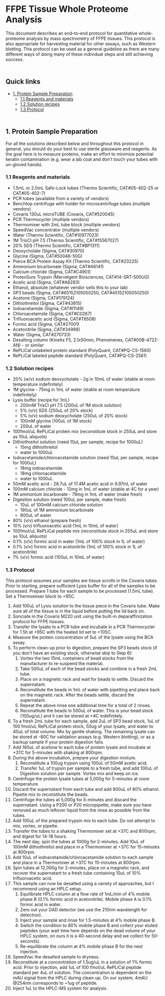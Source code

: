 # FFPE Tissue Whole Proteome Analysis <!-- omit in toc -->

This document describes an end-to-end protocol for quantitative whole-proteome analysis by mass spectrometry of FFPE tissues. This protocol is also appropriate for harvesting material for other assays, such as Western blotting. This protocol can be used as a general guideline as there are many different ways of doing many of these individual steps and still achieving success. 

<hr style="height:6pt; visibility:hidden;" />

## Quick links <!-- omit in toc -->

- [1. Protein Sample Preparation](#1-protein-sample-preparation)
  - [1.1 Reagents and materials](#11-reagents-and-materials)
  - [1.2 Solution recipes](#12-solution-recipes)
  - [1.3 Protocol](#13-protocol)

<hr style="height:6pt; visibility:hidden;" />

<span id="1-protein-sample-preparation"></span>

## 1. Protein Sample Preparation

For all the solutions described below and throughout this protocol in general, you should do your best to use sterile glassware and reagents. As the goal here is to measure proteins, make an effort to minimize potential keratin contamination (e.g. wear a lab coat and don't touch your tubes with un-gloved hands).

<span id="11-reagents-and-materials"></span>

### 1.1 Reagents and materials

- 1.5mL or 2.0mL Safe-Lock tubes (Thermo Scientific, CAT#05-402-25 or CAT#05-402-7)
- PCR tubes (available from a variety of vendors)
- Benchtop centrifuge with holder for microcentrifuge tubes (multiple vendors)
- Covaris 130uL microTUBE (Covaris, CAT#520045)
- PCR Thermocycler (multiple vendors)
- Thermomixer with 2mL tube block (multiple vendors)
- SpeedVac concentrator (multiple vendors)
- Water (Thermo Scientific, CAT#10977023)
- 1M TrisCl pH 7.5 (Thermo Scientific, CAT#15567027)
- 20% SDS (Thermo Scientific, CAT#BP1311)
- Deoxycholate (Sigma, CAT#30970)
- Glycine (Sigma, CAT#50046-50G)
- Pierce BCA Protein Assay Kit (Thermo Scientific, CAT#23225)
- Ammonium bicarbonate (Sigma, CAT#A6141)
- Calcium chloride (Sigma, CAT#C4901)
- ProteoSure Trypsin (Marvelgent Biosciences, CAT#14-SRT-500UG)
- Acetic acid (Sigma, CAT#A6283)
- Ethanol, absolute (whatever vendor sells this to your lab)
- SP3 beads (Sigma, CAT#65152105050250, CAT#45152105050250)
- Acetone (Sigma, CAT#179124)
- Dithiothreitol (Sigma, CAT#43815)
- Iodoacetamide (Sigma, CAT#I1149)
- Chloroacetamide (Sigma, CAT#C0267)
- Trifluoroacetic acid (Sigma, CAT#T6508)
- Formic acid (Sigma, CAT#27001)
- Acetonitrile (Sigma, CAT#34998)
- Water (Sigma, CAT#270733)
- Desalting column (Kinetix F5, 2.1x50mm, Phenomenex, CAT#00B-4722-AN) - or similar
- RePLiCal unlabeled protein standard (PolyQuant, CAT#PQ-CS-1560)
- RePLiCal labeled peptide standard (PolyQuant, CAT#PQ-CS-2561)

<span id="12-solution-recipes"></span>

### 1.2 Solution recipes

- 20% (w/v) sodium deoxycholate - 2g in 10mL of water (stable at room temperature indefinitely)
- 1M glycine - 75mg in 1mL of water (stable at room temperature indefinitely)
- Lysis buffer (recipe for 1mL)
  - 200mM TrisCl pH 7.5 (200uL of 1M stock solution)
  - 5% (v/v) SDS (250uL of 20% stock)
  - 5% (v/v) sodium deoxycholate (250uL of 20% stock)
  - 100mM glycine (100uL of 1M stock)
  - 200uL of water
- 100fmol/uL RePLiCal protein mix (reconstitute stock in 255uL and store as 10uL aliquots)
- Dithiothreitol solution (need 10uL per sample, recipe for 1000uL)
  - 15mg dithiothreitol
  - water to 1000uL
- Iodoacetamide/chloroacetamide solution (need 10uL per sample, recipe for 1000uL)
  - 18mg iodoacetamide
  - 18mg chloroacetamide
  - water to 1000uL
- 50mM acetic acid - 28.7uL of 17.4M acetic acid in 9.97mL of water
- 100mM calcium chloride - 12mg in 1mL of water (stable at 4C for a year)
- 1M ammonium bicarbonate - 79mg in 1mL of water (make fresh)
- Digestion solution (need 100uL per sample, make fresh)
  - 10uL of 100mM calcium chloride solution
  - 190uL of 1M ammonium bicarbonate
  - 800uL of water
- 80% (v/v) ethanol (prepare fresh)
- 10% (v/v) trifluoroacetic acid (1mL in 10mL of water)
- 100fmol/uL RePLiCal peptide mix (reconstitute stock in 255uL and store as 10uL aliquots)
- 0.1% (v/v) formic acid in water (1mL of 100% stock in 1L of water)
- 0.1% (v/v) formic acid in acetonitrile (1mL of 100% stock in 1L of acetonitrile)
- 1% (v/v) formic acid (100uL in 10mL of water)

<span id="13-protocol"></span>

### 1.3 Protocol

This protocol assumes your samples are tissue scrolls in the Covaris tubes. Prior to starting, prepare sufficient Lysis buffer for all of the samples to be processed. Prepare 1 tube for each sample to be processed (1.5mL tube). Set a Thermomixer block to +95C. 

1. Add 100uL of Lysis solution to the tissue piece in the Covaris tube. Make sure all of the tissue is in the liquid before putting the lid back on.
2. Sonciate in the Covaris M220 unit using the built-in deparaffinization protocol for FFPE tissues. 
3. Transfer the lysate to a PCR tube and incubate in a PCR Thermocycler for 1.5h at +95C with the heated lid set to +105C.
4.  Measure the protein concentration of 5uL of the lysate using the BCA assay. 
5.  To perform clean-up prior to digestion, prepare the SP3 beads stock (if you don't have an existing stock, otherwise skip to Step 6):
    1. Vortex the two 15mL containers of bead stocks from the manufacturer to re-suspend the material.
    2. Take 500uL of each of the bead stocks and combine in a fresh 2mL tube.
    3. Place on a magnetic rack and wait for beads to settle. Discard the supernatant.
    4. Reconstitute the beads in 1mL of water with pipetting and place back on the magnetic rack. After the beads settle, discard the supernatant.
    5. Repeat the above rinse one additional time for a total of 2 rinses.
    6. Reconstitute the beads in 500uL of water. This is your bead stock (100ug/uL) and it can be stored at +4C indefinitely.
 6.  To a fresh 2mL tube for each sample, add 2uL of SP3 bead stock, 1uL of 100 fmol/uL RePLiCal protein stock, 50ug of your lysate, and water to 40uL of total volume. Mix by gentle shaking. The remaining lysate can be stored at -80C for validation assays (e.g. Western blotting), or as a backup sample if your protein digestion fails.
 7.  Add 160uL of acetone to each tube of protein lysate and incubate at +37C for 5-minutes with shaking at 800rpm.
 8.  During the above incubation, prepare your digestion mixture.
     1.  Reconstitute a 100ug trypsin using 100uL of 50mM acetic acid.
     2.  Transfer 1uL of trypsin per sample to a fresh tube, and add 100uL of Digestion solution per sample. Vortex mix and keep on ice.
 9.  Centrifuge the protein lysate tubes at 5,000g for 5-minutes at room temperature.
 10. Discard the supernatant from each tube and add 800uL of 80% ethanol. Pipette mix to reconstitute the beads.
 11. Centrifuge the tubes at 5,000g for 5-minutes and discard the supernatant. Using a P200 or P20 micropipette, make sure you have removed as much leftover liquid from the rinse as possible from the tubes.
 12. Add 100uL of the prepared trypsin mix to each tube. Do not attempt to mix, vortex, or pipette.
 13. Transfer the tubes to a shaking Thermomixer set at +37C and 800rpm, and digest for 14-18 hours.
 14. The next day, spin the tubes at 1000g for 2-minutes. Add 10uL of 100mM dithiothreitol and place in a Thermomixer at +37C for 15-minutes at 800rpm.
 15. Add 10uL of iodoacetamide/chloroacetamide solution to each sample and place in a Thermomixer at +37C for 15-minutes at 800rpm.
 16. Spin tubes at 12,000g for 2-minutes, place on a magnetic rack, and recover the supernatant to a fresh tube containing 10uL of 10% trifluoroacetic acid.
 17. This sample can now be desalted using a variety of approaches, but I recommend using an HPLC setup.
     1.  Equilibrate HPLC column at a flow rate of 1mL/min of 4% mobile phase B (0.1% formic acid in acetonitrile). Mobile phase A is 0.1% formic acid in water.
     2.  Zero out your DAD detector (we use the 210nm wavelength for detection).
     3.  Inject your sample and rinse for 1.5-minutes at 4% mobile phase B.
     4.  Switch the condition to 80% mobile phase B and collect your eluted peptides (your wait time here depends on the dead volume of your HPLC system, on ours it is a 40-second delay and we collect for 50-seconds).
     5.  Re-equilibrate the column at 4% mobile phase B for the next injection.
 18. SpeedVac the desalted sample to dryness.
 19. Reconstitute at a concentration of 1.5ug/uL in a solution of 1% formic acid. Prior to injection, add 1uL of 100 fmol/uL RePLiCal peptide standard per 4uL of solution. The concentration is dependent on the mAU signal from the HPLC during clean-up. On our system, 4mAU @254nm corresponds to ~1ug of peptide.
 20. Inject 1uL to the HPLC-MS system for analysis.